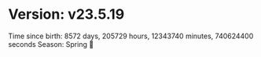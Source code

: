 # Version: v23.5.19
Time since birth: 8572 days, 205729 hours, 12343740 minutes, 740624400 seconds
Season: Spring 🌸
